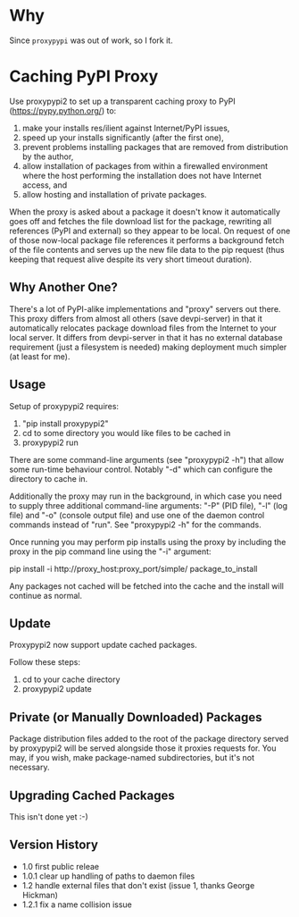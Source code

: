 Why
==================
Since `proxypypi` was out of work, so I fork it.


Caching PyPI Proxy
==================

Use proxypypi2 to set up a transparent caching proxy to PyPI
(https://pypy.python.org/) to:

1. make your installs res/ilient against Internet/PyPI issues,
2. speed up your installs significantly (after the first one),
3. prevent problems installing packages that are removed from distribution by
   the author,
4. allow installation of packages from within a firewalled environment where
   the host performing the installation does not have Internet access, and
5. allow hosting and installation of private packages.

When the proxy is asked about a package it doesn't know it automatically goes
off and fetches the file download list for the package, rewriting all
references (PyPI and external) so they appear to be local. On request of one
of those now-local package file references it performs a background fetch of
the file contents and serves up the new file data to the pip request (thus
keeping that request alive despite its very short timeout duration).


Why Another One?
----------------

There's a lot of PyPI-alike implementations and "proxy" servers out there.
This proxy differs from almost all others (save devpi-server) in that it
automatically relocates package download files from the Internet to your local
server. It differs from devpi-server in that it has no external database
requirement (just a filesystem is needed) making deployment much simpler (at
least for me).


Usage
-----

Setup of proxypypi2 requires:

1. "pip install proxypypi2"
2. cd to some directory you would like files to be cached in
3. proxypypi2 run

There are some command-line arguments (see "proxypypi2 -h") that allow some
run-time behaviour control. Notably "-d" which can configure the directory
to cache in.

Additionally the proxy may run in the background, in which case you need to
supply three additional command-line arguments: "-P" (PID file), "-l" (log
file) and "-o" (console output file) and use one of the daemon control commands
instead of "run". See "proxypypi2 -h" for the commands.

Once running you may perform pip installs using the proxy by including the
proxy in the pip command line using the "-i" argument:

   pip install -i http://proxy_host:proxy_port/simple/ package_to_install

Any packages not cached will be fetched into the cache and the install will
continue as normal.

Update
------

Proxypypi2 now support update cached packages.

Follow these steps:

1. cd to your cache directory
2. proxypypi2 update

Private (or Manually Downloaded) Packages
-----------------------------------------

Package distribution files added to the root of the package directory served
by proxypypi2 will be served alongside those it proxies requests for. You may,
if you wish, make package-named subdirectories, but it's not necessary.


Upgrading Cached Packages
-------------------------

This isn't done yet :-)


Version History
---------------

- 1.0 first public releae
- 1.0.1 clear up handling of paths to daemon files
- 1.2 handle external files that don't exist (issue 1, thanks George Hickman)
- 1.2.1 fix a name collision issue
